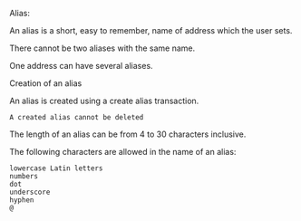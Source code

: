 Alias:

An alias is a short, easy to remember, name of address which the user sets.

There cannot be two aliases with the same name.

One address can have several aliases.



Creation of an alias

An alias is created using a create alias transaction.

    A created alias cannot be deleted

The length of an alias can be from 4 to 30 characters inclusive.

The following characters are allowed in the name of an alias:

    lowercase Latin letters
    numbers
    dot
    underscore
    hyphen
    @

